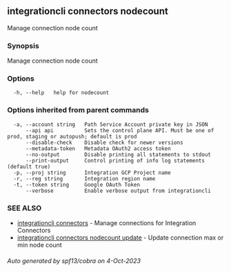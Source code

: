 ## integrationcli connectors nodecount

Manage connection node count

### Synopsis

Manage connection node count

### Options

```
  -h, --help   help for nodecount
```

### Options inherited from parent commands

```
  -a, --account string   Path Service Account private key in JSON
      --api api          Sets the control plane API. Must be one of prod, staging or autopush; default is prod
      --disable-check    Disable check for newer versions
      --metadata-token   Metadata OAuth2 access token
      --no-output        Disable printing all statements to stdout
      --print-output     Control printing of info log statements (default true)
  -p, --proj string      Integration GCP Project name
  -r, --reg string       Integration region name
  -t, --token string     Google OAuth Token
      --verbose          Enable verbose output from integrationcli
```

### SEE ALSO

* [integrationcli connectors](integrationcli_connectors.md)	 - Manage connections for Integration Connectors
* [integrationcli connectors nodecount update](integrationcli_connectors_nodecount_update.md)	 - Update connection max or min node count

###### Auto generated by spf13/cobra on 4-Oct-2023
